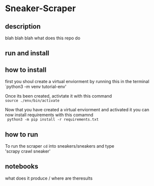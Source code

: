 # Sneaker-Scraper

## description
blah blah blah what does this repo do

## run and install



## how to install
first you shoul create a virtual enviorment by running this in the terminal <br>
`python3 -m venv tutorial-env'

Once its been created, activtate it with this command <br>
`source ./env/bin/activate`

Now that you have created a virtual enviorment and activated it you can now install requirements with this comamnd <br>
` python3 -m pip install -r requirements.txt`

## how to run

To run the scraper `cd` into sneakers/sneakers
and type <br>
'scrapy crawl sneaker'



## notebooks
what does it produce / where are theresults